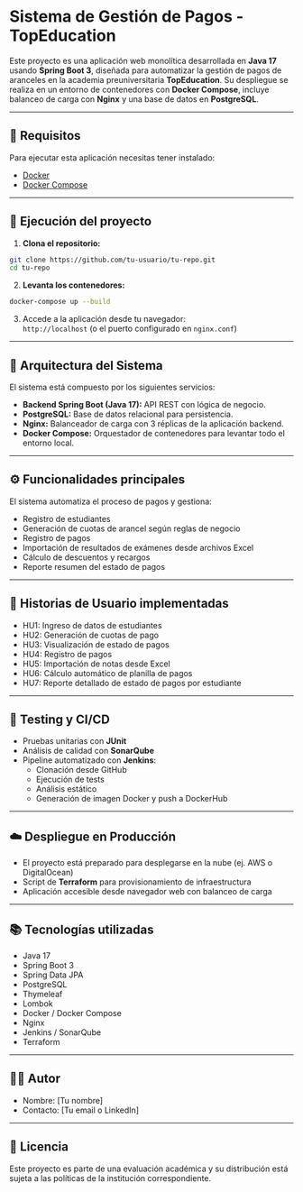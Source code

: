 # Sistema de Gestión de Pagos - TopEducation

Este proyecto es una aplicación web monolítica desarrollada en **Java 17** usando **Spring Boot 3**, diseñada para automatizar la gestión de pagos de aranceles en la academia preuniversitaria **TopEducation**. Su despliegue se realiza en un entorno de contenedores con **Docker Compose**, incluye balanceo de carga con **Nginx** y una base de datos en **PostgreSQL**.

---

## 📌 Requisitos

Para ejecutar esta aplicación necesitas tener instalado:

- [Docker](https://docs.docker.com/get-docker/)
- [Docker Compose](https://docs.docker.com/compose/install/)

---

## 🚀 Ejecución del proyecto

1. **Clona el repositorio:**

```bash
git clone https://github.com/tu-usuario/tu-repo.git
cd tu-repo
```

2. **Levanta los contenedores:**

```bash
docker-compose up --build
```

3. Accede a la aplicación desde tu navegador:\
   `http://localhost` (o el puerto configurado en `nginx.conf`)

---

## 🧱 Arquitectura del Sistema

El sistema está compuesto por los siguientes servicios:

- **Backend Spring Boot (Java 17):** API REST con lógica de negocio.
- **PostgreSQL:** Base de datos relacional para persistencia.
- **Nginx:** Balanceador de carga con 3 réplicas de la aplicación backend.
- **Docker Compose:** Orquestador de contenedores para levantar todo el entorno local.

---

## ⚙️ Funcionalidades principales

El sistema automatiza el proceso de pagos y gestiona:

- Registro de estudiantes
- Generación de cuotas de arancel según reglas de negocio
- Registro de pagos
- Importación de resultados de exámenes desde archivos Excel
- Cálculo de descuentos y recargos
- Reporte resumen del estado de pagos

---

## 📄 Historias de Usuario implementadas

- HU1: Ingreso de datos de estudiantes
- HU2: Generación de cuotas de pago
- HU3: Visualización de estado de pagos
- HU4: Registro de pagos
- HU5: Importación de notas desde Excel
- HU6: Cálculo automático de planilla de pagos
- HU7: Reporte detallado de estado de pagos por estudiante

---

## 🧪 Testing y CI/CD

- Pruebas unitarias con **JUnit**
- Análisis de calidad con **SonarQube**
- Pipeline automatizado con **Jenkins**:
  - Clonación desde GitHub
  - Ejecución de tests
  - Análisis estático
  - Generación de imagen Docker y push a DockerHub

---

## ☁️ Despliegue en Producción

- El proyecto está preparado para desplegarse en la nube (ej. AWS o DigitalOcean)
- Script de **Terraform** para provisionamiento de infraestructura
- Aplicación accesible desde navegador web con balanceo de carga

---

## 📚 Tecnologías utilizadas

- Java 17
- Spring Boot 3
- Spring Data JPA
- PostgreSQL
- Thymeleaf
- Lombok
- Docker / Docker Compose
- Nginx
- Jenkins / SonarQube
- Terraform

---

## 🧑‍💻 Autor

- Nombre: [Tu nombre]
- Contacto: [Tu email o LinkedIn]

---

## 📃 Licencia

Este proyecto es parte de una evaluación académica y su distribución está sujeta a las políticas de la institución correspondiente.

